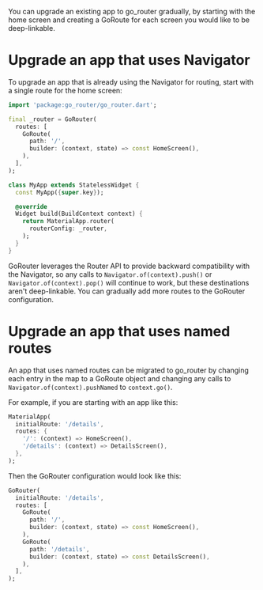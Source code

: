 You can upgrade an existing app to go_router gradually, by starting with the
home screen and creating a GoRoute for each screen you would like to be
deep-linkable.

# Upgrade an app that uses Navigator
To upgrade an app that is already using the Navigator for routing, start with
a single route for the home screen:

```dart
import 'package:go_router/go_router.dart';

final _router = GoRouter(
  routes: [
    GoRoute(
      path: '/',
      builder: (context, state) => const HomeScreen(),
    ),
  ],
);

class MyApp extends StatelessWidget {
  const MyApp({super.key});

  @override
  Widget build(BuildContext context) {
    return MaterialApp.router(
      routerConfig: _router,
    );
  }
}
```

GoRouter leverages the Router API to provide backward compatibility with the
Navigator, so any calls to `Navigator.of(context).push()` or
`Navigator.of(context).pop()` will continue to work, but these destinations
aren't deep-linkable. You can gradually add more routes to the GoRouter
configuration.

# Upgrade an app that uses named routes
An app that uses named routes can be migrated to go_router by changing each
entry in the map to a GoRoute object and changing any calls to
`Navigator.of(context).pushNamed` to `context.go()`.

For example, if you are starting with an app like this:

```dart
MaterialApp(
  initialRoute: '/details',
  routes: {
    '/': (context) => HomeScreen(),
    '/details': (context) => DetailsScreen(),
  },
);
```

Then the GoRouter configuration would look like this:

```dart
GoRouter(
  initialRoute: '/details',
  routes: [
    GoRoute(
      path: '/',
      builder: (context, state) => const HomeScreen(),
    ),
    GoRoute(
      path: '/details',
      builder: (context, state) => const DetailsScreen(),
    ),
  ],
);
```
